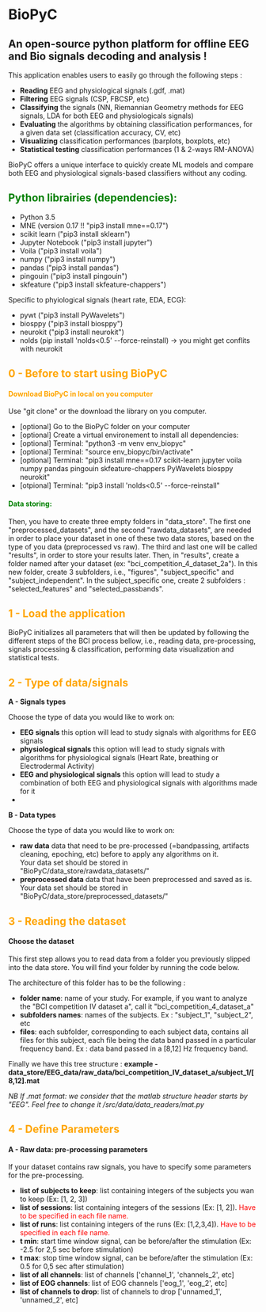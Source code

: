 # __BioPyC__

## An  open-source  python  platform  for  offline EEG and Bio signals decoding and analysis !

This application enables users to easily go through the following steps : 
- __Reading__ EEG and physiological signals (.gdf, .mat)
- __Filtering__ EEG signals (CSP, FBCSP, etc)
- __Classifying__ the signals (NN, Riemannian Geometry methods for EEG signals, LDA for both EEG and physiologicals signals)
- __Evaluating__ the algorithms by obtaining classification performances, for a given data set (classification accuracy, CV, etc)
- __Visualizing__ classification performances (barplots, boxplots, etc)
- __Statistical testing__ classification performances (1 & 2-ways RM-ANOVA)

BioPyC offers a unique interface to quickly create ML models and compare both EEG and physiological signals-based classifiers without any coding. 

## <font color = green> Python librairies (dependencies): </font>
- Python 3.5
- MNE (version 0.17 !! "pip3 install mne==0.17")
- scikit learn ("pip3 install sklearn")
- Jupyter Notebook ("pip3 install jupyter")
- Voila ("pip3 install voila")
- numpy ("pip3 install numpy")
- pandas ("pip3 install pandas")
- pingouin ("pip3 install pingouin")
- skfeature ("pip3 install skfeature-chappers")

Specific to phyiological signals (heart rate, EDA, ECG):
- pywt ("pip3 install PyWavelets")
- biosppy ("pip3 install biosppy")
- neurokit ("pip3 install neurokit")
- nolds (pip install 'nolds<0.5' --force-reinstall) -> you might get conflits with neurokit

## <font color = orange> 0 - Before to start using BioPyC </font>

#### <font color = orange> Download BioPyC in local on you computer </font>
Use "git clone" or the download the library on you computer.
- [optional] Go to the BioPyC folder on your computer
- [optional] Create a virtual environement to install all dependencies:
- [optional] Terminal: "python3 -m venv env_biopyc" 
- [optional] Terminal: "source env_biopyc/bin/activate"
- [optional] Terminal: "pip3 install mne==0.17 scikit-learn jupyter voila numpy pandas pingouin skfeature-chappers PyWavelets biosppy neurokit"
- [otpional] Terminal: "pip3 install 'nolds<0.5' --force-reinstall" 

#### <font color = green> Data storing: </font>
Then, you have to create three empty folders in "data_store". The first one "preprocessed_datasets", and the second "rawdata_datasets", are needed in order to place your dataset in one of these two data stores, based on the type of you data (preprocessed vs raw).
The third and last one will be called "results", in order to store your results later. Then, in "results", create a folder named after your dataset (ex: "bci_competition_4_dataset_2a"). In this new folder, create 3 subfolders, i.e., "figures", "subject_specific" and "subject_independent". In the subject_specific one, create 2 subfolders : "selected_features" and "selected_passbands".

## <font color = orange> 1 - Load the application</font>
BioPyC initializes all parameters that will then be updated by following the different steps of the BCI process bellow, i.e., reading data, pre-processing, signals processing & classification, performing data visualization and statistical tests.

## <font color = orange> 2 - Type of data/signals</font>

__A - Signals types__

Choose the type of data you would like to work on:
- __EEG signals__ this option will lead to study signals with algorithms for EEG signals
- __physiological signals__ this option will lead to study signals with algorithms for physiological signals (Heart Rate, breathing or Electrodermal Activity)
- __EEG and physiological signals__ this option will lead to study a combination of both EEG and physiological signals with algorithms made for it
- 

__B - Data types__

Choose the type of data you would like to work on:
- __raw data__ data that need to be pre-processed (=bandpassing, artifacts cleaning, epoching, etc) before to apply any algorithms on it.   
Your data set should be stored in "BioPyC/data_store/rawdata_datasets/"
- __preprocessed data__  data that have been preprocessed and saved as is. 
Your data set should be stored in "BioPyC/data_store/preprocessed_datasets/"

## <font color = orange> 3 - Reading the dataset</font>

#### Choose the dataset
This first step allows you to read data from a folder you previously slipped into the data store. You will find your folder by running the code below. 

The architecture of this folder has to be the following :
- __folder name__: name of your study. For example, if you want to analyze the "BCI competition IV dataset a", call it "bci_competition_4_dataset_a"
- __subfolders names__: names of the subjects. Ex : "subject_1", "subject_2", etc
- __files__: each subfolder, corresponding to each subject data, contains all files for this subject, each file being the data band passed in a particular frequency band. Ex : data band passed in a [8,12] Hz frequency band. 

Finally we have this tree structure : __example - data_store/EEG_data/raw_data/bci_competition_IV_dataset_a/subject_1/[8,12].mat__  

*NB If .mat format: we consider that the matlab structure header starts by "EEG". Feel free to change it /src/data/data_readers/mat.py*


## <font color = orange> 4 - Define Parameters</font>

#### A - Raw data: pre-processing parameters 

If your dataset contains raw signals, you have to specify some parameters for the pre-processing. 
- __list of subjects to keep__: list containing integers of the subjects you wan to keep (Ex: [1, 2, 3])
- __list of sessions__: list containing integers of the sessions (Ex: [1, 2]).  <font color = red>Have to be specified in each file name.</font>
- __list of runs__: list containing integers of the runs (Ex: [1,2,3,4]).  <font color = red>Have to be specified in each file name.</font>
- __t min__: start time window signal, can be before/after the stimulation (Ex: -2.5 for 2,5 sec before stimulation)
- __t max__: stop time window signal, can be before/after the stimulation (Ex: 0.5 for 0,5 sec after stimulation)
- __list of all channels__: list of channels ['channel_1', 'channels_2', etc]
- __list of EOG channels__: list of EOG channels ['eog_1', 'eog_2', etc]
- __list of channels to drop__: list of channels to drop ['unnamed_1', 'unnamed_2', etc]
